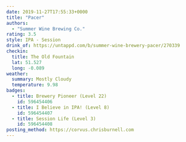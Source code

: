 ```yaml
---
date: 2019-11-27T17:55:33+0000
title: "Pacer"
authors:
  - "Summer Wine Brewing Co."
rating: 3.5
style: IPA - Session
drink_of: https://untappd.com/b/summer-wine-brewery-pacer/270339
checkin:
  title: The Old Fountain
  lat: 51.527
  long: -0.089
weather:
  summary: Mostly Cloudy
  temperature: 9.98
badges:
  - title: Brewery Pioneer (Level 22)
    id: 596454406
  - title: I Believe in IPA! (Level 8)
    id: 596454407
  - title: Session Life (Level 3)
    id: 596454408
posting_method: https://corvus.chrisburnell.com
---
```

